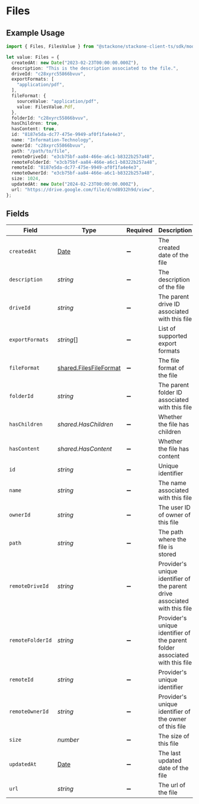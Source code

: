 # Files

## Example Usage

```typescript
import { Files, FilesValue } from "@stackone/stackone-client-ts/sdk/models/shared";

let value: Files = {
  createdAt: new Date("2023-02-23T00:00:00.000Z"),
  description: "This is the description associated to the file.",
  driveId: "c28xyrc55866bvuv",
  exportFormats: [
    "application/pdf",
  ],
  fileFormat: {
    sourceValue: "application/pdf",
    value: FilesValue.Pdf,
  },
  folderId: "c28xyrc55866bvuv",
  hasChildren: true,
  hasContent: true,
  id: "8187e5da-dc77-475e-9949-af0f1fa4e4e3",
  name: "Information-Technology",
  ownerId: "c28xyrc55866bvuv",
  path: "/path/to/file",
  remoteDriveId: "e3cb75bf-aa84-466e-a6c1-b8322b257a48",
  remoteFolderId: "e3cb75bf-aa84-466e-a6c1-b8322b257a48",
  remoteId: "8187e5da-dc77-475e-9949-af0f1fa4e4e3",
  remoteOwnerId: "e3cb75bf-aa84-466e-a6c1-b8322b257a48",
  size: 1024,
  updatedAt: new Date("2024-02-23T00:00:00.000Z"),
  url: "https://drive.google.com/file/d/nd8932h9d/view",
};
```

## Fields

| Field                                                                                         | Type                                                                                          | Required                                                                                      | Description                                                                                   | Example                                                                                       |
| --------------------------------------------------------------------------------------------- | --------------------------------------------------------------------------------------------- | --------------------------------------------------------------------------------------------- | --------------------------------------------------------------------------------------------- | --------------------------------------------------------------------------------------------- |
| `createdAt`                                                                                   | [Date](https://developer.mozilla.org/en-US/docs/Web/JavaScript/Reference/Global_Objects/Date) | :heavy_minus_sign:                                                                            | The created date of the file                                                                  | 2023-02-23T00:00:00.000Z                                                                      |
| `description`                                                                                 | *string*                                                                                      | :heavy_minus_sign:                                                                            | The description of the file                                                                   | This is the description associated to the file.                                               |
| `driveId`                                                                                     | *string*                                                                                      | :heavy_minus_sign:                                                                            | The parent drive ID associated with this file                                                 | c28xyrc55866bvuv                                                                              |
| `exportFormats`                                                                               | *string*[]                                                                                    | :heavy_minus_sign:                                                                            | List of supported export formats                                                              | [<br/>"application/pdf"<br/>]                                                                 |
| `fileFormat`                                                                                  | [shared.FilesFileFormat](../../../sdk/models/shared/filesfileformat.md)                       | :heavy_minus_sign:                                                                            | The file format of the file                                                                   |                                                                                               |
| `folderId`                                                                                    | *string*                                                                                      | :heavy_minus_sign:                                                                            | The parent folder ID associated with this file                                                | c28xyrc55866bvuv                                                                              |
| `hasChildren`                                                                                 | *shared.HasChildren*                                                                          | :heavy_minus_sign:                                                                            | Whether the file has children                                                                 | true                                                                                          |
| `hasContent`                                                                                  | *shared.HasContent*                                                                           | :heavy_minus_sign:                                                                            | Whether the file has content                                                                  | true                                                                                          |
| `id`                                                                                          | *string*                                                                                      | :heavy_minus_sign:                                                                            | Unique identifier                                                                             | 8187e5da-dc77-475e-9949-af0f1fa4e4e3                                                          |
| `name`                                                                                        | *string*                                                                                      | :heavy_minus_sign:                                                                            | The name associated with this file                                                            | Information-Technology                                                                        |
| `ownerId`                                                                                     | *string*                                                                                      | :heavy_minus_sign:                                                                            | The user ID of owner of this file                                                             | c28xyrc55866bvuv                                                                              |
| `path`                                                                                        | *string*                                                                                      | :heavy_minus_sign:                                                                            | The path where the file is stored                                                             | /path/to/file                                                                                 |
| `remoteDriveId`                                                                               | *string*                                                                                      | :heavy_minus_sign:                                                                            | Provider's unique identifier of the parent drive associated with this file                    | e3cb75bf-aa84-466e-a6c1-b8322b257a48                                                          |
| `remoteFolderId`                                                                              | *string*                                                                                      | :heavy_minus_sign:                                                                            | Provider's unique identifier of the parent folder associated with this file                   | e3cb75bf-aa84-466e-a6c1-b8322b257a48                                                          |
| `remoteId`                                                                                    | *string*                                                                                      | :heavy_minus_sign:                                                                            | Provider's unique identifier                                                                  | 8187e5da-dc77-475e-9949-af0f1fa4e4e3                                                          |
| `remoteOwnerId`                                                                               | *string*                                                                                      | :heavy_minus_sign:                                                                            | Provider's unique identifier of the owner of this file                                        | e3cb75bf-aa84-466e-a6c1-b8322b257a48                                                          |
| `size`                                                                                        | *number*                                                                                      | :heavy_minus_sign:                                                                            | The size of this file                                                                         | 1024                                                                                          |
| `updatedAt`                                                                                   | [Date](https://developer.mozilla.org/en-US/docs/Web/JavaScript/Reference/Global_Objects/Date) | :heavy_minus_sign:                                                                            | The last updated date of the file                                                             | 2024-02-23T00:00:00.000Z                                                                      |
| `url`                                                                                         | *string*                                                                                      | :heavy_minus_sign:                                                                            | The url of the file                                                                           | https://drive.google.com/file/d/nd8932h9d/view                                                |
